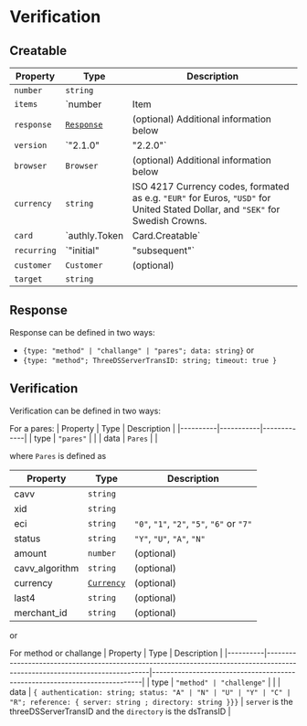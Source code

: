 # Verification

## Creatable

| Property    | Type                                       | Description                                                                                                                    |
|-------------|--------------------------------------------|--------------------------------------------------------------------------------------------------------------------------------|
| `number`    | `string`                                   |                                                                                                                                |
| `items`     | `number | Item | Item[]`                   | Additional information below                                                                                                   |
| `response`  | [`Response`](./verification.html#response) | (optional) Additional information below                                                                                        |
| `version`   | `"2.1.0" | "2.2.0"`                        | (optional)                                                                                                                     |
| `browser`   | `Browser`                                  | (optional) Additional information below                                                                                        |
| `currency`  | `string`                                   | ISO 4217 Currency codes, formated as e.g. `"EUR"` for Euros, `"USD"` for United Stated Dollar, and `"SEK"` for Swedish Crowns. |
| `card`      | `authly.Token | Card.Creatable`            | Read More about Token and Card.Creatable [here](../merchants/card)                                                             |
| `recurring` | `"initial" | "subsequent"`                 | (optional) Additional information below                                                                                        |
| `customer`  | `Customer`                                 | (optional)                                                                                                                     |
| `target`    | `string`                                   |                                                                                                                                |


## Response
Response can be defined in two ways:
- `{type: "method" | "challange" | "pares"; data: string}` or
- `{type: "method"; ThreeDSServerTransID: string; timeout: true }`


## Verification
Verification can be defined in two ways:

For a pares:
| Property | Type      | Description |
|----------|-----------|-------------|
| type     | `"pares"` |             |
| data     | `Pares`   |             |
	  
where `Pares` is defined as 

| Property       | Type                                | Description                                |
|----------------|-------------------------------------|--------------------------------------------|
| cavv           | `string`                            |                                            |
| xid            | `string`                            |                                            |
| eci            | `string`                            | `"0"`, `"1"`, `"2"`, `"5"`, `"6"` or `"7"` |
| status         | `string`                            | `"Y"`, `"U"`, `"A"`, `"N"`                 |
| amount         | `number`                            | (optional)                                 |
| cavv_algorithm | `string`                            | (optional)                                 |
| currency       | [`Currency`](./other.html#currency) | (optional)                                 |
| last4          | `string`                            | (optional)                                 |
| merchant_id    | `string`                            | (optional)                                 |

or 

For method or challange
| Property | Type                                                                                                                       | Description                                                               |
|----------|----------------------------------------------------------------------------------------------------------------------------|---------------------------------------------------------------------------|
| type     | `"method" | "challenge"`                                                                                                   |                                                                           |
| data     | `{ authentication: string; status: "A" | "N" | "U" | "Y" | "C" | "R"; reference: { server: string ; directory: string }}}` | `server` is the threeDSServerTransID and the `directory` is the dsTransID |
